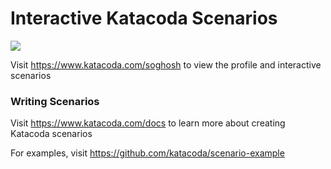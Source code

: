 # Interactive Katacoda Scenarios

[![](http://shields.katacoda.com/katacoda/soghosh/count.svg)](https://www.katacoda.com/soghosh "Get your profile on Katacoda.com")

Visit https://www.katacoda.com/soghosh to view the profile and interactive scenarios

### Writing Scenarios
Visit https://www.katacoda.com/docs to learn more about creating Katacoda scenarios

For examples, visit https://github.com/katacoda/scenario-example
